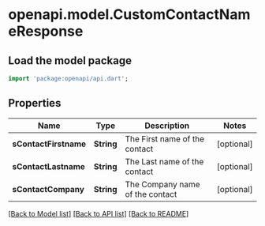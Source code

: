 # openapi.model.CustomContactNameResponse

## Load the model package
```dart
import 'package:openapi/api.dart';
```

## Properties
Name | Type | Description | Notes
------------ | ------------- | ------------- | -------------
**sContactFirstname** | **String** | The First name of the contact | [optional] 
**sContactLastname** | **String** | The Last name of the contact | [optional] 
**sContactCompany** | **String** | The Company name of the contact | [optional] 

[[Back to Model list]](../README.md#documentation-for-models) [[Back to API list]](../README.md#documentation-for-api-endpoints) [[Back to README]](../README.md)


